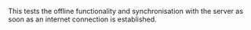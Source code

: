 This tests the offline functionality and synchronisation with the server as soon as an internet connection is established.